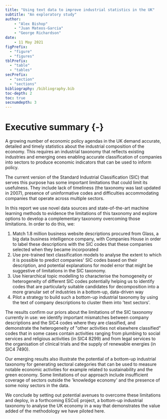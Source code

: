 ```yaml
---
title: "Using text data to improve industrial statistics in the UK"
subtitle: "An exploratory study"
author:
    - "Alex Bishop"
    - "Juan Mateos-Garcia"
    - "George Richardson"
date:
    - 11 May 2021
figPrefix:
  - "figure"
  - "figures"
tblPrefix:
  - "table"
  - "tables"
secPrefix:
  - "section"
  - "sections"
bibliography: /bibliography.bib
toc-depth: 2
toc: true
secnumdepth: 3
---
```


# Executive summary {-}

A growing number of economic policy agendas in the UK demand accurate, detailed and timely statistics about the industrial composition of the economy. This requires an industrial taxonomy that reflects existing industries and emerging ones enabling accurate classification of companies into sectors to produce economic indicators that can be used to inform policy. 

The current version of the Standard Industrial Classification (SIC) that serves this purpose has some important limitations that could limit its usefulness. They include lack of timeliness (the taxonomy was last updated in 2007), presence of uninformative codes and difficulties accommodating companies that operate across multiple sectors.

In this report we use novel data sources and state-of-the-art machine learning methods to evidence the limitations of this taxonomy and explore options to develop a complementary taxonomy overcoming those limitations. In order to do this, we:

1. Match 1.8 million business website descriptions procured from Glass, a big data business intelligence company, with Companies House in order to label these descriptions with the SIC codes that these companies selected when they became incorporated
2. Use pre-trained text classification models to analyse the extent to which it is possible to predict companies' SIC codes based on their description, and potential explanations for model error that might be suggestive of limitations in the SIC taxonomy.
3. Use hierarchical topic modelling to characterise the homogeneity or heterogeneity of different SIC codes potentially helping us to identify codes that are particularly suitable candidates for decomposition into a more granular set of industries in a bottom-up, data-driven way
4. Pilot a strategy to build such a bottom-up industrial taxonomy by using the text of company descriptions to cluster them into 'text sectors'.

The results confirm our priors about the limitations of the SIC taxonomy currently in use: we identify important mismatches between company descriptions and the SIC4 codes where they are classified, and demonstrate the heterogeneity of "other activities not elsewhere classified" codes that in some cases contain activities ranging from plumbing to social services and religious activities (in SIC4 8299) and from legal services to the organisation of clinical trials and the supply of renewable energies (in SIC4 7490). 

Our emerging results also illustrate the potential of a bottom-up industrial taxonomy for generating sectoral categories that can be used to measure notable economic activities for example related to sustainability and the green economy. Some limitations of our approach include insufficient coverage of sectors outside the 'knowledge economy' and the presence of some noisy sectors in the data.

We conclude by setting out potential avenues to overcome these limitations and deploy, in a forthcoming ESCoE project, a bottom-up industrial taxonomy to analyse the UK economy in a way that demonstrates the value added of the methodology we have piloted here.
